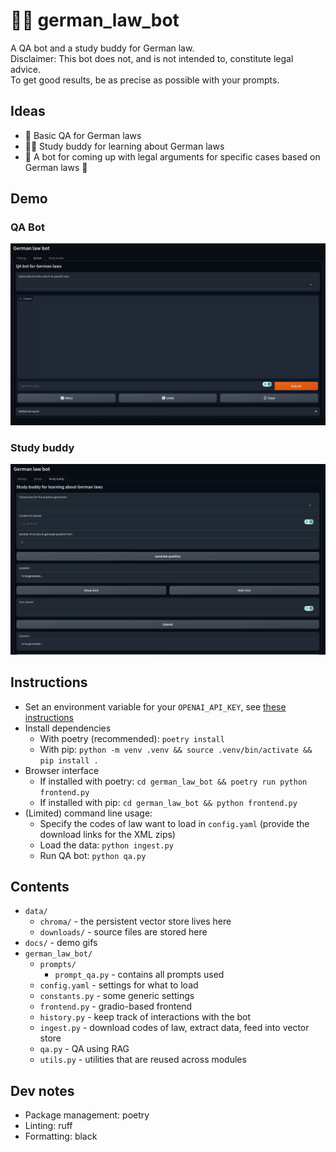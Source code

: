 # :judge: german_law_bot
A QA bot and a study buddy for German law. \
Disclaimer: This bot does not, and is not intended to, constitute legal advice. \
To get good results, be as precise as possible with your prompts.


## Ideas
* :speech_balloon: Basic QA for German laws
* :student:	Study buddy for learning about German laws
* :telescope: A bot for coming up with legal arguments for specific cases based on German laws :construction:


## Demo

### QA Bot
<img src="https://github.com/felixocker/german_law_bot/raw/main/docs/qa-bot.gif" alt="QA bot" width="800"/>

### Study buddy
<img src="https://github.com/felixocker/german_law_bot/raw/main/docs/studybuddy.gif" alt="Study buddy" width="800"/>


## Instructions
* Set an environment variable for your `OPENAI_API_KEY`, see [these instructions](https://help.openai.com/en/articles/5112595-best-practices-for-api-key-safety)
* Install dependencies
  * With poetry (recommended): `poetry install`
  * With pip: `python -m venv .venv && source .venv/bin/activate && pip install .`
* Browser interface
  * If installed with poetry: `cd german_law_bot && poetry run python frontend.py`
  * If installed with pip: `cd german_law_bot && python frontend.py`
* (Limited) command line usage:
  * Specify the codes of law want to load in `config.yaml` (provide the download links for the XML zips)
  * Load the data: `python ingest.py`
  * Run QA bot: `python qa.py`


## Contents
* `data/`
  * `chroma/` - the persistent vector store lives here
  * `downloads/` - source files are stored here
* `docs/` - demo gifs
* `german_law_bot/`
  * `prompts/`
    * `prompt_qa.py` - contains all prompts used
  * `config.yaml` - settings for what to load
  * `constants.py` - some generic settings
  * `frontend.py` - gradio-based frontend
  * `history.py` - keep track of interactions with the bot
  * `ingest.py` - download codes of law, extract data, feed into vector store
  * `qa.py` - QA using RAG
  * `utils.py` - utilities that are reused across modules


## Dev notes
* Package management: poetry
* Linting: ruff
* Formatting: black
